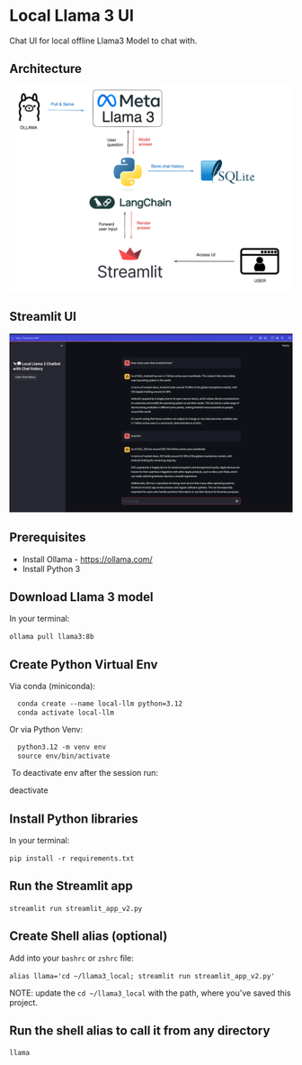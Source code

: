 # Local Llama 3 UI
Chat UI for local offline Llama3 Model to chat with.

## Architecture
![Alt text](architecture_solution.png?raw=true "Architecture")

## Streamlit UI
![Alt text](llama3_streamlit.png?raw=true "Streamlit UI")

## Prerequisites
- Install Ollama - https://ollama.com/
- Install Python 3

## Download Llama 3 model 
In your terminal:

  `ollama pull llama3:8b`

## Create Python Virtual Env
Via conda (miniconda):

```
  conda create --name local-llm python=3.12
  conda activate local-llm
```

Or via Python Venv:

```
  python3.12 -m venv env​
  source env/bin/activate​
```
​
To deactivate env after the session run:
  
  deactivate​

## Install Python libraries
In your terminal:

  `pip install -r requirements.txt`

## Run the Streamlit app

  `streamlit run streamlit_app_v2.py`

## Create Shell alias (optional)
Add into your `bashrc` or `zshrc` file:

  `alias llama='cd ~/llama3_local; streamlit run streamlit_app_v2.py'`

NOTE: update the `cd ~/llama3_local` with the path, where you've saved this project.

## Run the shell alias to call it from any directory

  `llama`

  
